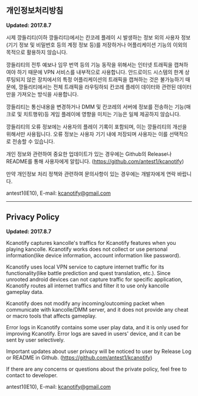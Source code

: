 ## 개인정보처리방침

**Updated: 2017.8.7**

시제 깡들리티(이하 깡들리티)에서는 칸코레 플레이 시 발생하는 정보 외의 사용자 정보(기기 정보 및 비밀번호 등의 계정 정보 등)를 저장하거나 어플리케이션 기능의 이외의 목적으로 활용하지 않습니다.

깡들리티의 전투 예보나 임무 번역 등의 기능 동작을 위해서는 인터넷 트래픽을 캡쳐하여야 하기 때문에 VPN 서비스를 내부적으로 사용합니다. 안드로이드 시스템의 한계 상 루팅되지 않은 장치에서의 특정 어플리케이션의 트래픽을 캡쳐하는 것은 불가능하기 때문에, 깡들리티에서는 전체 트래픽을 라우팅하되 칸코레 플레이 데이터와 관련된 데이터만을 가져오는 방식을 사용합니다. 

깡들리티는 통신내용을 변경하거나 DMM 및 칸코레의 서버에 정보를 전송하는 기능(매크로 및 치트행위)등 게임 플레이에 영향을 미치는 기능은 일체 제공하지 않습니다. 

깡들리티의 오류 정보에는 사용자의 플레이 기록이 포함되며, 이는 깡들리티의 개선을 위해서만 사용됩니다. 오류 정보는 사용자 기기 내에 저장되며 사용자는 이를 선택적으로 전송할 수 있습니다.

개인 정보와 관련하여 중요한 업데이트가 있는 경우에는 Github의 Release나 README를 통해 사용자에게 알립니다. (https://github.com/antest1/kcanotify)

만약 개인정보 처리 정책와 관련하여 문의사항이 있는 경우에는 개발자에게 연락 바랍니다.

antest1(IE10), E-mail: kcanotify@gmail.com

<hr/>

## Privacy Policy 

**Updated: 2017.8.7**

Kcanotify captures kancolle's traffics for Kcanotify features when you playing kancolle. Kcanotify works does not collect or use personal information(like device information, account information like password).

Kcanotify uses local VPN service to capture internet traffic for its functionality(like battle prediction and quest translation, etc.). Since unrooted android devices can not capture traffic for specific application, Kcanotify routes all internet traffics and filter it to use only kancolle gameplay data.

Kcanotify does not modify any incoming/outcoming packet when communicate with kancolle/DMM server, and it does not provide any cheat or macro tools that affects gameplay.

Error logs in Kcanotify contains some user play data, and it is only used for improving Kcanotify. Error logs are saved in users' device, and it can be sent by user selectively.

Important updates about user privacy will be noticed to user by Release Log or README in Github. (https://github.com/antest1/kcanotify)

If there are any concerns or questions about the private policy, feel free to contact to developer.

antest1(IE10), E-mail: kcanotify@gmail.com
